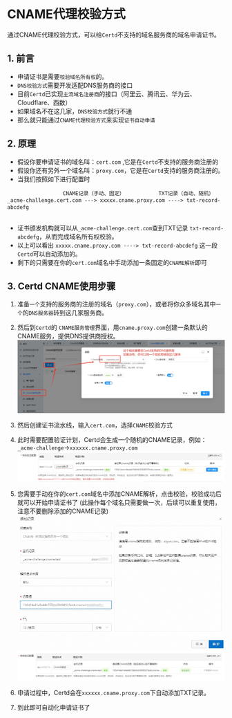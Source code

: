 # CNAME代理校验方式

通过CNAME代理校验方式，可以给`Certd`不支持的域名服务商的域名申请证书。

## 1. 前言
* 申请证书是需要`校验域名所有权`的。
* `DNS校验方式`需要开发适配DNS服务商的接口
* 目前`Certd`已实现`主流域名注册商`的接口（阿里云、腾讯云、华为云、Cloudflare、西数）
* 如果域名不在这几家，`DNS校验方式`就行不通
* 那么就只能通过`CNAME代理校验方式`来实现`证书自动申请`

## 2. 原理
* 假设你要申请证书的域名叫：`cert.com` ,它是在`Certd`不支持的服务商注册的
* 假设你还有另外一个域名叫：`proxy.com`，它是在`Certd`支持的服务商注册的。
* 当我们按照如下进行配置时
```
                  CNAME记录（手动、固定）           TXT记录（自动、随机）
_acme-challenge.cert.com ---> xxxxx.cname.proxy.com ----> txt-record-abcdefg
   
```
* 证书颁发机构就可以从`_acme-challenge.cert.com`查到TXT记录 `txt-record-abcdefg`，从而完成域名所有权校验。
* 以上可以看出 `xxxxx.cname.proxy.com ----> txt-record-abcdefg` 这一段`Certd`可以自动添加的。
* 剩下的只需要在你的`cert.com`域名中手动添加一条固定的`CNAME解析`即可
                         

## 3. Certd CNAME使用步骤

1. 准备`一个`支持的服务商的注册的域名（`proxy.com`），或者将你众多域名其中`一个`的`DNS服务器`转到这几家服务商。
2. 然后到`Certd`的 `CNAME服务管理`界面，用`cname.proxy.com`创建一条默认的CNAME服务，提供DNS提供商授权。
   ![](./images/cname1.png)
2. 然后创建证书流水线，输入`cert.com`，选择`CNAME`校验方式
  
3. 此时需要配置验证计划，Certd会生成一个随机的CNAME记录，例如：`_acme-challenge`->`xxxxxx.cname.proxy.com`
   ![](./images/cname2.png)
3. 您需要手动在你的`cert.com`域名中添加CNAME解析，点击校验，校验成功后就可以开始申请证书了 (此操作每个域名只需要做一次，后续可以重复使用，注意不要删除添加的CNAME记录)
   ![](./images/cname3.png)
   ![](./images/cname4.png)
4. 申请过程中，Certd会在`xxxxxx.cname.proxy.com`下自动添加TXT记录。 
5. 到此即可自动化申请证书了





